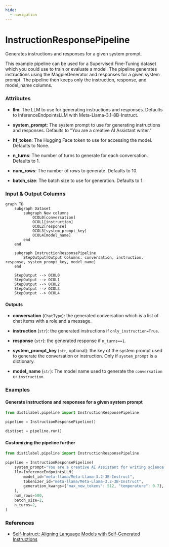 ```yaml
---
hide:
  - navigation
---
```

# InstructionResponsePipeline

Generates instructions and responses for a given system prompt.



This example pipeline can be used for a Supervised Fine-Tuning dataset which you
    could use to train or evaluate a model. The pipeline generates instructions using the
    MagpieGenerator and responses for a given system prompt. The pipeline then keeps only
    the instruction, response, and model_name columns.





### Attributes

- **llm**: The LLM to use for generating instructions and responses. Defaults to  InferenceEndpointsLLM with Meta-Llama-3.1-8B-Instruct.

- **system_prompt**: The system prompt to use for generating instructions and responses.  Defaults to "You are a creative AI Assistant writer."

- **hf_token**: The Hugging Face token to use for accessing the model. Defaults to None.

- **n_turns**: The number of turns to generate for each conversation. Defaults to 1.

- **num_rows**: The number of rows to generate. Defaults to 10.

- **batch_size**: The batch size to use for generation. Defaults to 1.





### Input & Output Columns

``` mermaid
graph TD
	subgraph Dataset
		subgraph New columns
			OCOL0[conversation]
			OCOL1[instruction]
			OCOL2[response]
			OCOL3[system_prompt_key]
			OCOL4[model_name]
		end
	end

	subgraph InstructionResponsePipeline
		StepOutput[Output Columns: conversation, instruction, response, system_prompt_key, model_name]
	end

	StepOutput --> OCOL0
	StepOutput --> OCOL1
	StepOutput --> OCOL2
	StepOutput --> OCOL3
	StepOutput --> OCOL4

```




#### Outputs


- **conversation** (`ChatType`): the generated conversation which is a list of chat  items with a role and a message.

- **instruction** (`str`): the generated instructions if `only_instruction=True`.

- **response** (`str`): the generated response if `n_turns==1`.

- **system_prompt_key** (`str`, optional): the key of the system prompt used to generate  the conversation or instruction. Only if `system_prompt` is a dictionary.

- **model_name** (`str`): The model name used to generate the `conversation` or `instruction`.





### Examples


#### Generate instructions and responses for a given system prompt
```python
from distilabel.pipeline import InstructionResponsePipeline

pipeline = InstructionResponsePipeline()

distiset = pipeline.run()
```

#### Customizing the pipeline further
```python
from distilabel.pipeline import InstructionResponsePipeline

pipeline = InstructionResponsePipeline(
    system_prompt="You are a creative AI Assistant for writing science fiction.",
    llm=InferenceEndpointsLLM(
        model_id="meta-llama/Meta-Llama-3.2-3B-Instruct",
        tokenizer_id="meta-llama/Meta-Llama-3.2-3B-Instruct",
        generation_kwargs={"max_new_tokens": 512, "temperature": 0.7},
    ),
    num_rows=500,
    batch_size=2,
    n_turns=2,
)
```




### References

- [Self-Instruct: Aligning Language Models with Self-Generated Instructions](https://arxiv.org/abs/2212.10560)


